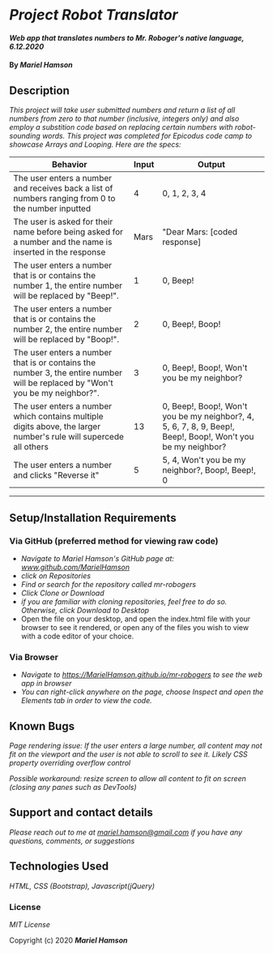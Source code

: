 # _Project Robot Translator_

#### _Web app that translates numbers to Mr. Roboger's native language, 6.12.2020_

#### By _**Mariel Hamson**_

## Description

_This project will take user submitted numbers and return a list of all numbers from zero to that number (inclusive, integers only) and also employ a substition code based on replacing certain numbers with robot-sounding words. This project was completed for Epicodus code camp to showcase Arrays and Looping. Here are the specs:_

| Behavior | Input | Output|
|----------|-------|-------|
| The user enters a number and receives back a list of numbers ranging from 0 to the number inputted | 4 | 0, 1, 2, 3, 4 |
| The user is asked for their name before being asked for a number and the name is inserted in the response | Mars | "Dear Mars: [coded response] |
| The user enters a number that is or contains the number 1, the entire number will be replaced by "Beep!". | 1 | 0, Beep!
| The user enters a number that is or contains the number 2, the entire number will be replaced by "Boop!".| 2 | 0, Beep!, Boop! |
| The user enters a number that is or contains the number 3, the entire number will be replaced by "Won't you be my neighbor?".| 3 | 0, Beep!, Boop!, Won't you be my neighbor? |
| The user enters a number which contains multiple digits above, the larger number's rule will supercede all others | 13 | 0, Beep!, Boop!, Won't you be my neighbor?, 4, 5, 6, 7, 8, 9, Beep!, Beep!, Boop!, Won't you be my neighbor? |
| The user enters a number and clicks "Reverse it" | 5 | 5, 4, Won't you be my neighbor?, Boop!, Beep!, 0 |
---



## Setup/Installation Requirements

### Via GitHub (preferred method for viewing raw code)
* _Navigate to Mariel Hamson's GitHub page at: www.github.com/MarielHamson_
* _click on Repositories_
* _Find or search for the repository called mr-robogers_
* _Click Clone or Download_
* _if you are familiar with cloning repositories, feel free to do so. Otherwise, click Download to Desktop_
* Open the file on your desktop, and open the index.html file with your browser to see it rendered, or open any of the files you wish to view with a code editor of your choice. 

### Via Browser 
* _Navigate to https://MarielHamson.github.io/mr-robogers to see the web app in browser_
* _You can right-click anywhere on the page, choose Inspect and open the Elements tab in order to view the code._


## Known Bugs

_Page rendering issue: If the user enters a large number, all content may not fit on the viewport and the user is not able to scroll to see it. Likely CSS property overriding overflow control_

_Possible workaround: resize screen to allow all content to fit on screen (closing any panes such as DevTools)_

## Support and contact details

_Please reach out to me at mariel.hamson@gmail.com if you have any questions, comments, or suggestions_

## Technologies Used

_HTML, CSS (Bootstrap), Javascript(jQuery)_

### License

*MIT License*

Copyright (c) 2020 **_Mariel Hamson_**